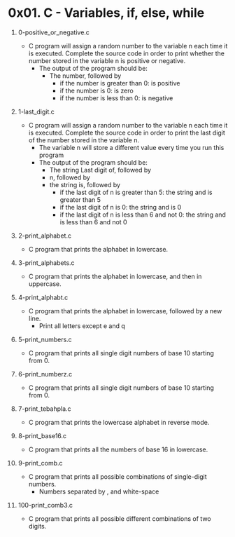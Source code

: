 # 0x01. C - Variables, if, else, while

1. 0-positive_or_negative.c
   - C program will assign a random number to the variable n each time it is executed. Complete the source code in order to print whether the number stored in the variable n is positive or negative.
     - The output of the program should be:
       - The number, followed by
         - if the number is greater than 0: is positive
         - if the number is 0: is zero
         - if the number is less than 0: is negative

2. 1-last_digit.c
   - C program will assign a random number to the variable n each time it is executed. Complete the source code in order to print the last digit of the number stored in the variable n.
     - The variable n will store a different value every time you run this program
     - The output of the program should be:
       - The string Last digit of, followed by
       - n, followed by
       - the string is, followed by
         - if the last digit of n is greater than 5: the string and is greater than 5
         - if the last digit of n is 0: the string and is 0
         - if the last digit of n is less than 6 and not 0: the string and is less than 6 and not 0

3. 2-print_alphabet.c
   - C program that prints the alphabet in lowercase.

4. 3-print_alphabets.c
   - C program that prints the alphabet in lowercase, and then in uppercase.

5. 4-print_alphabt.c
   - C program that prints the alphabet in lowercase, followed by a new line.
     - Print all letters except e and q

6. 5-print_numbers.c
   - C program that prints all single digit numbers of base 10 starting from 0.

7. 6-print_numberz.c
   - C program that prints all single digit numbers of base 10 starting from 0.

8. 7-print_tebahpla.c
   - C program that prints the lowercase alphabet in reverse mode.

9. 8-print_base16.c
   - C program that prints all the numbers of base 16 in lowercase.

10. 9-print_comb.c
    - C program that prints all possible combinations of single-digit numbers.
      - Numbers separated by , and white-space

11. 100-print_comb3.c
    - C program that prints all possible different combinations of two digits.

